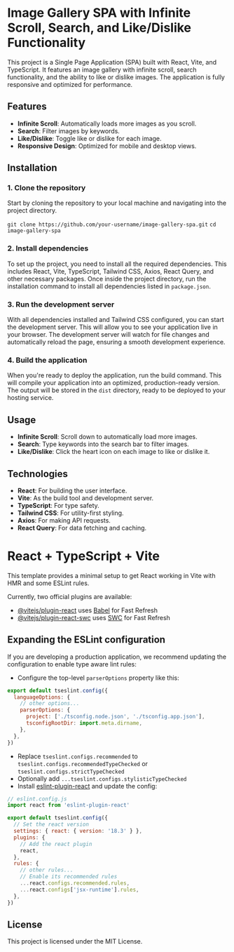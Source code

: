 # Image Gallery SPA with Infinite Scroll, Search, and Like/Dislike Functionality

This project is a Single Page Application (SPA) built with React, Vite, and TypeScript. It features an image gallery with infinite scroll, search functionality, and the ability to like or dislike images. The application is fully responsive and optimized for performance.

## Features
- **Infinite Scroll**: Automatically loads more images as you scroll.
- **Search**: Filter images by keywords.
- **Like/Dislike**: Toggle like or dislike for each image.
- **Responsive Design**: Optimized for mobile and desktop views.

## Installation

### 1. Clone the repository
Start by cloning the repository to your local machine and navigating into the project directory.

`git clone https://github.com/your-username/image-gallery-spa.git`
`cd image-gallery-spa`

### 2. Install dependencies
To set up the project, you need to install all the required dependencies. This includes React, Vite, TypeScript, Tailwind CSS, Axios, React Query, and other necessary packages. Once inside the project directory, run the installation command to install all dependencies listed in `package.json`.

### 3. Run the development server
With all dependencies installed and Tailwind CSS configured, you can start the development server. This will allow you to see your application live in your browser. The development server will watch for file changes and automatically reload the page, ensuring a smooth development experience.

### 4. Build the application
When you're ready to deploy the application, run the build command. This will compile your application into an optimized, production-ready version. The output will be stored in the `dist` directory, ready to be deployed to your hosting service.

## Usage

- **Infinite Scroll**: Scroll down to automatically load more images.
- **Search**: Type keywords into the search bar to filter images.
- **Like/Dislike**: Click the heart icon on each image to like or dislike it.

## Technologies
- **React**: For building the user interface.
- **Vite**: As the build tool and development server.
- **TypeScript**: For type safety.
- **Tailwind CSS**: For utility-first styling.
- **Axios**: For making API requests.
- **React Query**: For data fetching and caching.

# React + TypeScript + Vite

This template provides a minimal setup to get React working in Vite with HMR and some ESLint rules.

Currently, two official plugins are available:

- [@vitejs/plugin-react](https://github.com/vitejs/vite-plugin-react/blob/main/packages/plugin-react/README.md) uses [Babel](https://babeljs.io/) for Fast Refresh
- [@vitejs/plugin-react-swc](https://github.com/vitejs/vite-plugin-react-swc) uses [SWC](https://swc.rs/) for Fast Refresh

## Expanding the ESLint configuration

If you are developing a production application, we recommend updating the configuration to enable type aware lint rules:

- Configure the top-level `parserOptions` property like this:

```js
export default tseslint.config({
  languageOptions: {
    // other options...
    parserOptions: {
      project: ['./tsconfig.node.json', './tsconfig.app.json'],
      tsconfigRootDir: import.meta.dirname,
    },
  },
})
```

- Replace `tseslint.configs.recommended` to `tseslint.configs.recommendedTypeChecked` or `tseslint.configs.strictTypeChecked`
- Optionally add `...tseslint.configs.stylisticTypeChecked`
- Install [eslint-plugin-react](https://github.com/jsx-eslint/eslint-plugin-react) and update the config:

```js
// eslint.config.js
import react from 'eslint-plugin-react'

export default tseslint.config({
  // Set the react version
  settings: { react: { version: '18.3' } },
  plugins: {
    // Add the react plugin
    react,
  },
  rules: {
    // other rules...
    // Enable its recommended rules
    ...react.configs.recommended.rules,
    ...react.configs['jsx-runtime'].rules,
  },
})
```

## License
This project is licensed under the MIT License.

